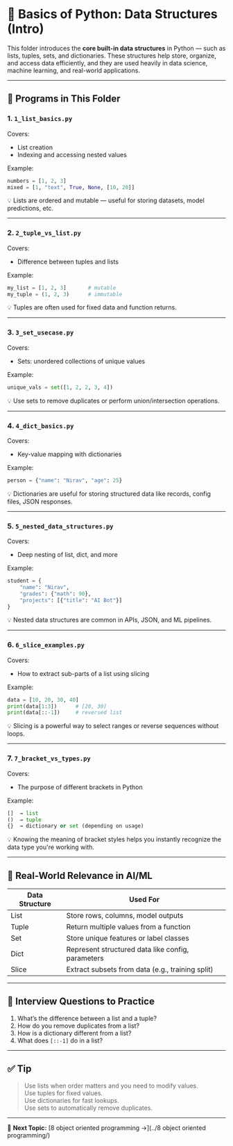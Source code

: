 # 🧠 Basics of Python: Data Structures (Intro)

This folder introduces the **core built-in data structures** in Python — such as lists, tuples, sets, and dictionaries. These structures help store, organize, and access data efficiently, and they are used heavily in data science, machine learning, and real-world applications.

---

## 📌 Programs in This Folder

### 1. `1_list_basics.py`

Covers:
- List creation
- Indexing and accessing nested values

Example:
```python
numbers = [1, 2, 3]
mixed = [1, "text", True, None, [10, 20]]
```

💡 Lists are ordered and mutable — useful for storing datasets, model predictions, etc.

---

### 2. `2_tuple_vs_list.py`

Covers:
- Difference between tuples and lists

Example:
```python
my_list = [1, 2, 3]       # mutable
my_tuple = (1, 2, 3)      # immutable
```

💡 Tuples are often used for fixed data and function returns.

---

### 3. `3_set_usecase.py`

Covers:
- Sets: unordered collections of unique values

Example:
```python
unique_vals = set([1, 2, 2, 3, 4])
```

💡 Use sets to remove duplicates or perform union/intersection operations.

---

### 4. `4_dict_basics.py`

Covers:
- Key-value mapping with dictionaries

Example:
```python
person = {"name": "Nirav", "age": 25}
```

💡 Dictionaries are useful for storing structured data like records, config files, JSON responses.

---

### 5. `5_nested_data_structures.py`

Covers:
- Deep nesting of list, dict, and more

Example:
```python
student = {
    "name": "Nirav",
    "grades": {"math": 90},
    "projects": [{"title": "AI Bot"}]
}
```

💡 Nested data structures are common in APIs, JSON, and ML pipelines.

---

### 6. `6_slice_examples.py`

Covers:
- How to extract sub-parts of a list using slicing

Example:
```python
data = [10, 20, 30, 40]
print(data[1:3])      # [20, 30]
print(data[::-1])     # reversed list
```

💡 Slicing is a powerful way to select ranges or reverse sequences without loops.

---

### 7. `7_bracket_vs_types.py`

Covers:
- The purpose of different brackets in Python

Example:
```python
[]  → list
()  → tuple
{}  → dictionary or set (depending on usage)
```

💡 Knowing the meaning of bracket styles helps you instantly recognize the data type you're working with.

---

## 🎯 Real-World Relevance in AI/ML

| Data Structure | Used For |
|----------------|----------|
| List           | Store rows, columns, model outputs |
| Tuple          | Return multiple values from a function |
| Set            | Store unique features or label classes |
| Dict           | Represent structured data like config, parameters |
| Slice          | Extract subsets from data (e.g., training split) |

---

## 🧠 Interview Questions to Practice

1. What’s the difference between a list and a tuple?
2. How do you remove duplicates from a list?
3. How is a dictionary different from a list?
4. What does `[::-1]` do in a list?

---

## ✅ Tip

> Use lists when order matters and you need to modify values.  
> Use tuples for fixed values.  
> Use dictionaries for fast lookups.  
> Use sets to automatically remove duplicates.

---

📁 **Next Topic:** [8 object oriented programming →](../8 object oriented programming/)